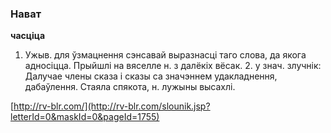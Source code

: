 ### Нават
**часціца**

1. Ужыв. для ўзмацнення сэнсавай выразнасці таго слова, да якога адносіцца. Прыйшлі на вяселле н. з далёкіх вёсак. 2. у знач. злучнік: Далучае члены сказа і сказы са значэннем удакладнення, дабаўлення. Стаяла спякота, н. лужыны высахлі.

<a rel="author">[http://rv-blr.com/](http://rv-blr.com/slounik.jsp?letterId=0&maskId=0&pageId=1755)</a>
